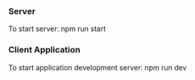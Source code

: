 ### Server
To start server: npm run start
### Client Application
To start application development server: npm run dev
